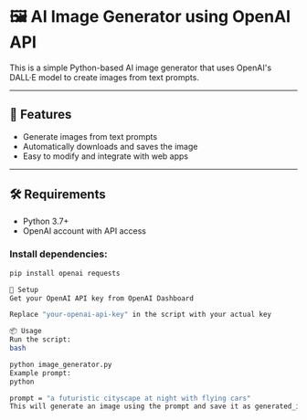 # 🖼️ AI Image Generator using OpenAI API

This is a simple Python-based AI image generator that uses OpenAI's DALL·E model to create images from text prompts.

---

## 🚀 Features

- Generate images from text prompts
- Automatically downloads and saves the image
- Easy to modify and integrate with web apps

---

## 🛠️ Requirements

- Python 3.7+
- OpenAI account with API access

### Install dependencies:

```bash
pip install openai requests

🔑 Setup
Get your OpenAI API key from OpenAI Dashboard

Replace "your-openai-api-key" in the script with your actual key

📦 Usage
Run the script:
bash

python image_generator.py
Example prompt:
python

prompt = "a futuristic cityscape at night with flying cars"
This will generate an image using the prompt and save it as generated_image.png.
